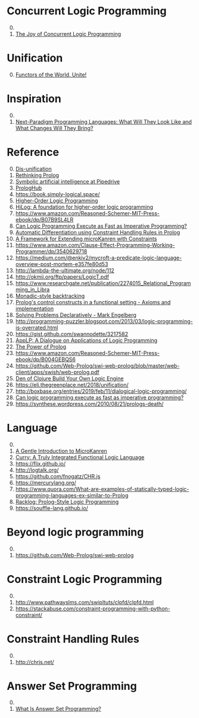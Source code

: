 # Concurrent Logic Programming

0. []()
0. [The Joy of Concurrent Logic Programming](http://www.call-with-current-continuation.org/articles/the-joy-of-concurrent-logic-programming.txt)

# Unification

0. [Functors of the World, Unite!](https://www.youtube.com/watch?v=8k7YH9st_8U)

# Inspiration

0. []()
0. [Next-Paradigm Programming Languages: What Will They Look Like and What Changes Will They Bring?](https://arxiv.org/abs/1905.00402)

# Reference

0. [Dis-unification](https://en.wikipedia.org/wiki/Dis-unification_(computer_science))
0. [Rethinking Prolog](https://okmij.org/ftp/kakuritu/rethinking.pdf)
0. [Symbolic artificial intelligence at Pipedrive](https://medium.com/pipedrive-engineering/symbolic-artificial-intelligence-at-pipedrive-a9bd36d06b9e)
0. [PrologHub](https://prologhub.com/)
0. https://book.simply-logical.space/
0. [Higher-Order Logic Programming](https://www.lix.polytechnique.fr/~dale/papers/Handbook_Logic_AI_LP.pdf)
0. [HiLog: A foundation for higher-order logic programming](http://www.sciencedirect.com/science/article/pii/074310669390039J)
0. https://www.amazon.com/Reasoned-Schemer-MIT-Press-ebook/dp/B07B9SL4LR
0. [Can Logic Programming Execute as Fast as Imperative Programming?](https://www2.eecs.berkeley.edu/Pubs/TechRpts/1990/CSD-90-600.pdf)
0. [Automatic Differentiation using Constraint Handling Rules in Prolog](https://arxiv.org/abs/1706.00231)
0. [A Framework for Extending microKanren with Constraints](https://arxiv.org/pdf/1701.00633.pdf)
0. https://www.amazon.com/Clause-Effect-Programming-Working-Programmer/dp/3540629718
0. https://medium.com/@enkiv2/mycroft-a-predicate-logic-language-overview-post-mortem-e357fe80d53
0. http://lambda-the-ultimate.org/node/112
0. http://okmij.org/ftp/papers/LogicT.pdf
0. https://www.researchgate.net/publication/2274015_Relational_Programming_in_Libra
0. [Monadic-style backtracking](http://www.cs.ox.ac.uk/ralf.hinze/publications/index.html)
0. [Prolog's control constructs in a functional setting - Axioms and implementation](http://www.cs.ox.ac.uk/ralf.hinze/publications/index.html)
0. [Solving Problems Declaratively - Mark Engelberg](https://www.youtube.com/watch?v=TA9DBG8x-ys)
0. http://programming-puzzler.blogspot.com/2013/03/logic-programming-is-overrated.html
0. https://gist.github.com/swannodette/3217582
0. [AppLP: A Dialogue on Applications of Logic Programming](https://arxiv.org/pdf/1704.02375.pdf)
0. [The Power of Prolog](https://www.metalevel.at/prolog)
0. https://www.amazon.com/Reasoned-Schemer-MIT-Press-ebook/dp/B004GEBQS6
0. https://github.com/Web-Prolog/swi-web-prolog/blob/master/web-client/apps/swish/web-prolog.pdf
0. [Den of Clojure Build Your Own Logic Engine](https://www.youtube.com/watch?v=y1bVJOAfhKY)
0. https://eli.thegreenplace.net/2018/unification/
0. http://boxbase.org/entries/2019/feb/11/dialogical-logic-programming/
0. [Can logic programming execute as fast as imperative programming?](https://dl.acm.org/citation.cfm?id=128589)
0. https://synthese.wordpress.com/2010/08/21/prologs-death/

# Language

0. []()
0. [A Gentle Introduction to MicroKanren](https://erik-j.de/microkanren/)
0. [Curry: A Truly Integrated Functional Logic Language](https://www-ps.informatik.uni-kiel.de/currywiki/)
0. https://flix.github.io/
0. http://logtalk.org/
0. https://github.com/fnogatz/CHR.js
0. https://mercurylang.org/
0. https://www.quora.com/What-are-examples-of-statically-typed-logic-programming-languages-ex-similar-to-Prolog
0. [Racklog: Prolog-Style Logic Programming](https://plt.eecs.northwestern.edu/snapshots/current/pdf-doc/racklog.pdf)
0. https://souffle-lang.github.io/

# Beyond logic programming

0. []()
0. https://github.com/Web-Prolog/swi-web-prolog

# Constraint Logic Programming

0. []()
0. http://www.pathwayslms.com/swipltuts/clpfd/clpfd.html
0. https://stackabuse.com/constraint-programming-with-python-constraint/

# Constraint Handling Rules

0. []()
0. http://chrjs.net/

# Answer Set Programming

0. []()
0. [What Is Answer Set Programming?](https://www.cs.utexas.edu/users/vl/papers/wiasp.pdf)

